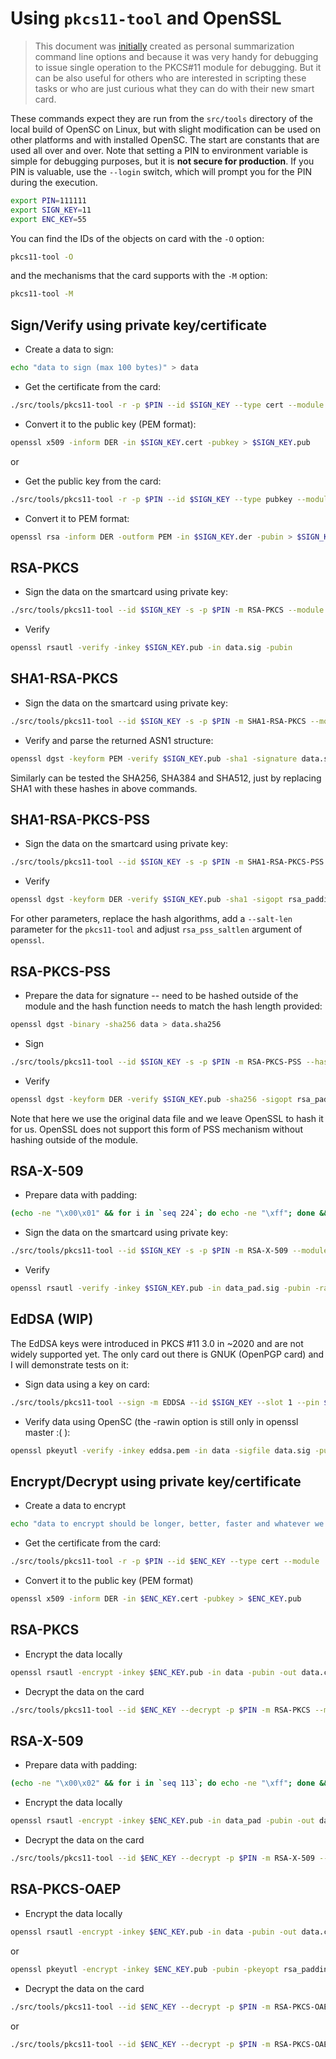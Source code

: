 # Using `pkcs11-tool` and OpenSSL

> This document was [initially](https://gist.github.com/Jakuje/5a993d2b2d8a9cac35203599e49e6831) created as personal summarization command line options and because it was very handy for debugging to issue single operation to the PKCS#11 module for debugging. But it can be also useful for others who are interested in scripting these tasks or who are just curious what they can do with their new smart card.

These commands expect they are run from the `src/tools` directory of the local build of OpenSC on Linux, but with slight modification can be used on other platforms and with installed OpenSC. The start are constants that are used all over and over. Note that setting a PIN to environment variable is simple for debugging purposes, but it is **not secure for production**. If you PIN is valuable, use the `--login` switch, which will prompt you for the PIN during the execution.

```sh
export PIN=111111
export SIGN_KEY=11
export ENC_KEY=55
```

You can find the IDs of the objects on card with the `-O` option:

```sh
pkcs11-tool -O
```

and the mechanisms that the card supports with the `-M` option:

```sh
pkcs11-tool -M
```

## Sign/Verify using private key/certificate

* Create a data to sign:

```sh
echo "data to sign (max 100 bytes)" > data
```

* Get the certificate from the card:

```sh
./src/tools/pkcs11-tool -r -p $PIN --id $SIGN_KEY --type cert --module ./src/pkcs11/.libs/opensc-pkcs11.so > $SIGN_KEY.cert
```

* Convert it to the public key (PEM format):

```sh
openssl x509 -inform DER -in $SIGN_KEY.cert -pubkey > $SIGN_KEY.pub
```

or

* Get the public key from the card:

```sh
./src/tools/pkcs11-tool -r -p $PIN --id $SIGN_KEY --type pubkey --module ./src/pkcs11/.libs/opensc-pkcs11.so > $SIGN_KEY.der
```

* Convert it to PEM format:

```sh
openssl rsa -inform DER -outform PEM -in $SIGN_KEY.der -pubin > $SIGN_KEY.pub
```

## RSA-PKCS

* Sign the data on the smartcard using private key:

```sh
./src/tools/pkcs11-tool --id $SIGN_KEY -s -p $PIN -m RSA-PKCS --module ./src/pkcs11/.libs/opensc-pkcs11.so --input-file data --output-file data.sig
```

* Verify

```sh
openssl rsautl -verify -inkey $SIGN_KEY.pub -in data.sig -pubin
```

## SHA1-RSA-PKCS

* Sign the data on the smartcard using private key:

```sh
./src/tools/pkcs11-tool --id $SIGN_KEY -s -p $PIN -m SHA1-RSA-PKCS --module ./src/pkcs11/.libs/opensc-pkcs11.so --input-file data --output-file data.sig
```

* Verify and parse the returned ASN1 structure:

```sh
openssl dgst -keyform PEM -verify $SIGN_KEY.pub -sha1 -signature data.sig data
```

Similarly can be tested the SHA256, SHA384 and SHA512, just by replacing SHA1 with these hashes in above commands.

## SHA1-RSA-PKCS-PSS

* Sign the data on the smartcard using private key:

```sh
./src/tools/pkcs11-tool --id $SIGN_KEY -s -p $PIN -m SHA1-RSA-PKCS-PSS --module ./src/pkcs11/.libs/opensc-pkcs11.so --input-file data --output-file data.sig
```

* Verify

```sh
openssl dgst -keyform DER -verify $SIGN_KEY.pub -sha1 -sigopt rsa_padding_mode:pss -sigopt rsa_pss_saltlen:-1 -signature data.sig data
```

For other parameters, replace the hash algorithms, add a `--salt-len` parameter for the `pkcs11-tool` and adjust `rsa_pss_saltlen` argument of `openssl`.

## RSA-PKCS-PSS

* Prepare the data for signature -- need to be hashed outside of the module and the hash function needs to match the hash length provided:

```sh
openssl dgst -binary -sha256 data > data.sha256
```

* Sign

```sh
./src/tools/pkcs11-tool --id $SIGN_KEY -s -p $PIN -m RSA-PKCS-PSS --hash-algorithm SHA256 --mgf MGF1-SHA256 --module ./src/pkcs11/.libs/opensc-pkcs11.so --input-file data.sha256 --output-file data.sig
```

* Verify

```sh
openssl dgst -keyform DER -verify $SIGN_KEY.pub -sha256 -sigopt rsa_padding_mode:pss -sigopt rsa_pss_saltlen:-1  -sigopt rsa_mgf1_md:sha256 -signature data.sig data
```

Note that here we use the original data file and we leave OpenSSL to hash it for us. OpenSSL does not support this form of PSS mechanism without hashing outside of the module.

## RSA-X-509

* Prepare data with padding:

```sh
(echo -ne "\x00\x01" && for i in `seq 224`; do echo -ne "\xff"; done && echo -ne "\00" && cat data) > data_pad
```

* Sign the data on the smartcard using private key:

```sh
./src/tools/pkcs11-tool --id $SIGN_KEY -s -p $PIN -m RSA-X-509 --module ./src/pkcs11/.libs/opensc-pkcs11.so --input-file data_pad --output-file data_pad.sig
```

* Verify

```sh
openssl rsautl -verify -inkey $SIGN_KEY.pub -in data_pad.sig -pubin -raw
```

## EdDSA (WIP)

The EdDSA keys were introduced in PKCS #11 3.0 in ~2020 and are not widely supported yet. The only card out there is GNUK (OpenPGP card) and I will demonstrate tests on it:

* Sign data using a key on card:

```sh
./src/tools/pkcs11-tool --sign -m EDDSA --id $SIGN_KEY --slot 1 --pin $PIN --input-file data --output-file data.sig  --module ./src/pkcs11/.libs/opensc-pkcs11.so
```

* Verify data using OpenSC (the -rawin option is still only in openssl master :( ):

```sh
openssl pkeyutl -verify -inkey eddsa.pem -in data -sigfile data.sig -pubin -rawin
```

## Encrypt/Decrypt using private key/certificate

* Create a data to encrypt

```sh
echo "data to encrypt should be longer, better, faster and whatever we need to hide" > data
```

* Get the certificate from the card:

```sh
./src/tools/pkcs11-tool -r -p $PIN --id $ENC_KEY --type cert --module ./src/pkcs11/.libs/opensc-pkcs11.so > $ENC_KEY.cert
```

* Convert it to the public key (PEM format)

```sh
openssl x509 -inform DER -in $ENC_KEY.cert -pubkey > $ENC_KEY.pub
```

## RSA-PKCS

* Encrypt the data locally

```sh
openssl rsautl -encrypt -inkey $ENC_KEY.pub -in data -pubin -out data.crypt
```

* Decrypt the data on the card

```sh
./src/tools/pkcs11-tool --id $ENC_KEY --decrypt -p $PIN -m RSA-PKCS --module ./src/pkcs11/.libs/opensc-pkcs11.so --input-file data.crypt
```

## RSA-X-509

* Prepare data with padding:

```sh
(echo -ne "\x00\x02" && for i in `seq 113`; do echo -ne "\xff"; done && echo -ne "\00" && cat data) > data_pad
```

* Encrypt the data locally

```sh
openssl rsautl -encrypt -inkey $ENC_KEY.pub -in data_pad -pubin -out data_pad.crypt -raw
```

* Decrypt the data on the card

```sh
./src/tools/pkcs11-tool --id $ENC_KEY --decrypt -p $PIN -m RSA-X-509 --module ./src/pkcs11/.libs/opensc-pkcs11.so --input-file data_pad.crypt
```

## RSA-PKCS-OAEP

* Encrypt the data locally

```sh
openssl rsautl -encrypt -inkey $ENC_KEY.pub -in data -pubin -out data.crypt -oaep
```

or

```sh
openssl pkeyutl -encrypt -inkey $ENC_KEY.pub -pubin -pkeyopt rsa_padding_mode:oaep -pkeyopt rsa_oaep_md:sha256 -pkeyopt rsa_mgf1_md:sha256 -in data -out data.sha256.crypt
```

* Decrypt the data on the card

```sh
./src/tools/pkcs11-tool --id $ENC_KEY --decrypt -p $PIN -m RSA-PKCS-OAEP --module ./src/pkcs11/.libs/opensc-pkcs11.so --input-file data.crypt
```

or

```sh
./src/tools/pkcs11-tool --id $ENC_KEY --decrypt -p $PIN -m RSA-PKCS-OAEP --hash-algorithm=sha256  --module ./src/pkcs11/.libs/opensc-pkcs11.so --input-file data.sha256.crypt
```

